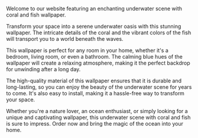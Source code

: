 <!--
Write me content for website with wallpaper "An underwater scene with coral and fish"
-->

<!--font:Poppins-->

Welcome to our website featuring an enchanting underwater scene with coral and fish wallpaper. 

Transform your space into a serene underwater oasis with this stunning wallpaper. The intricate details of the coral and the vibrant colors of the fish will transport you to a world beneath the waves. 

This wallpaper is perfect for any room in your home, whether it's a bedroom, living room, or even a bathroom. The calming blue hues of the wallpaper will create a relaxing atmosphere, making it the perfect backdrop for unwinding after a long day.

The high-quality material of this wallpaper ensures that it is durable and long-lasting, so you can enjoy the beauty of the underwater scene for years to come. It's also easy to install, making it a hassle-free way to transform your space.

Whether you're a nature lover, an ocean enthusiast, or simply looking for a unique and captivating wallpaper, this underwater scene with coral and fish is sure to impress. Order now and bring the magic of the ocean into your home.
